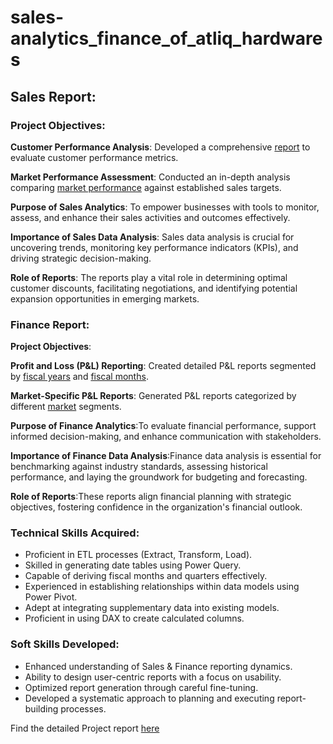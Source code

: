 # sales-analytics_finance_of_atliq_hardwares

## Sales Report:

### Project Objectives:

**Customer Performance Analysis**: Developed a comprehensive [report](https://github.com/jaison-1920/sales-analytics_finance_of_atliq_hardwares/blob/main/customer_performance_report.pdf) to evaluate customer performance metrics.

**Market Performance Assessment**: Conducted an in-depth analysis comparing [market performance](https://github.com/jaison-1920/sales-analytics_finance_of_atliq_hardwares/blob/main/market_performance_vs_target.pdf) against established sales targets.

**Purpose of Sales Analytics**:
To empower businesses with tools to monitor, assess, and enhance their sales activities and outcomes effectively.

**Importance of Sales Data Analysis**:
Sales data analysis is crucial for uncovering trends, monitoring key performance indicators (KPIs), and driving strategic decision-making.

**Role of Reports**:
The reports play a vital role in determining optimal customer discounts, facilitating negotiations, and identifying potential expansion opportunities in emerging markets.

### Finance Report:

**Project Objectives**:

**Profit and Loss (P&L) Reporting**: Created detailed P&L reports segmented by [fiscal years](https://github.com/jaison-1920/sales-analytics_finance_of_atliq_hardwares/blob/main/P%26L%20Statement%20By%20Fiscal%20Years.pdf) and [fiscal months](https://github.com/jaison-1920/sales-analytics_finance_of_atliq_hardwares/blob/main/P%26L%20Statement%20By%20Fiscal%20Months.pdf).

**Market-Specific P&L Reports**: Generated P&L reports categorized by different [market](https://github.com/jaison-1920/sales-analytics_finance_of_atliq_hardwares/blob/main/P%26L%20Statement%20By%20Markets.pdf) segments.

**Purpose of Finance Analytics**:To evaluate financial performance, support informed decision-making, and enhance communication with stakeholders.

**Importance of Finance Data Analysis**:Finance data analysis is essential for benchmarking against industry standards, assessing historical performance, and laying the groundwork for budgeting and forecasting.

**Role of Reports**:These reports align financial planning with strategic objectives, fostering confidence in the organization's financial outlook.

### Technical Skills Acquired:

* Proficient in ETL processes (Extract, Transform, Load).
* Skilled in generating date tables using Power Query.
* Capable of deriving fiscal months and quarters effectively.
* Experienced in establishing relationships within data models using Power Pivot.
* Adept at integrating supplementary data into existing models.
* Proficient in using DAX to create calculated columns.
 
### Soft Skills Developed:

* Enhanced understanding of Sales & Finance reporting dynamics.
* Ability to design user-centric reports with a focus on usability.
* Optimized report generation through careful fine-tuning.
* Developed a systematic approach to planning and executing report-building processes.

Find the detailed Project report [here](https://github.com/jaison-1920/sales-analytics_finance_of_atliq_hardwares)
